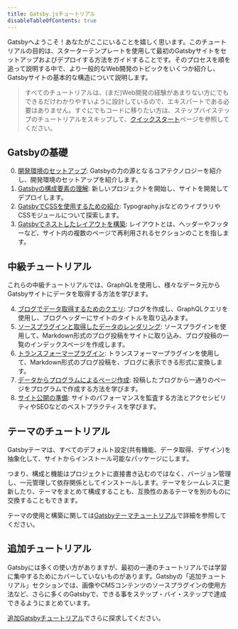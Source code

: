 ```yaml
---
title: Gatsby.jsチュートリアル
disableTableOfContents: true
---
```


Gatsbyへようこそ！あなたがここにいることを嬉しく思います。このチュートリアルの目的は、スターターテンプレートを使用して最初のGatsbyサイトをセットアップおよびデプロイする方法をガイドすることです。そのプロセスを順を追って説明する中で、より一般的なWeb開発のトピックをいくつか紹介し、Gatsbyサイトの基本的な構造について説明します。

> すべてのチュートリアルは、(まだ)Web開発の経験があまりない方にでもできるだけわかりやすいように設計しているので、エキスパートである必要はありません。すぐにでもコードに移りたい方は、ステップバイステップのチュートリアルをスキップして、[クイックスタート](/docs/quick-start/)ページを参照してください。

## Gatsbyの基礎

0. [開発環境のセットアップ](/tutorial/part-zero/): Gatsbyの力の源となるコアテクノロジーを紹介し、開発環境のセットアップを紹介します。
1. [Gatsbyの構成要素の理解](/tutorial/part-one/): 新しいプロジェクトを開始し、サイトを開発してデプロイします。
1. [GatsbyでCSSを使用するための紹介](/tutorial/part-two/): Typography.jsなどのライブラリやCSSモジュールについて探索します。
1. [Gatsbyでネストしたレイアウトを構築](/tutorial/part-three/): レイアウトとは、ヘッダーやフッターなど、サイト内の複数のページで再利用されるセクションのことを指します。

## 中級チュートリアル

これらの中級チュートリアルでは、GraphQLを使用し、様々なデータ元からGatsbyサイトにデータを取得する方法を学びます。

4. [ブログでデータ取得するためのクエリ](/tutorial/part-four/): ブログを作成し、GraphQLクエリを使用し、ブログヘッダーにサイトのタイトルを取り込みます。
5. [ソースプラグインと取得したデータのレンダリング](/tutorial/part-five/): ソースプラグインを使用して、Markdown形式のブログ投稿をサイトに取り込み、ブログ投稿の一覧のインデックスページを作成します。
6. [トランスフォーマープラグイン](/tutorial/part-six/): トランスフォーマープラグインを使用して、Markdown形式のブログ投稿を、ブログに表示できる形式に変換します。
7. [データからプログラムによるページ作成](/tutorial/part-seven/): 投稿したブログから一通りのページをプログラムで作成する方法を学びます。
8. [サイト公開の準備](/tutorial/part-eight/): サイトのパフォーマンスを監査する方法とアクセシビリティやSEOなどのベストプラクティスを学びます。

## テーマのチュートリアル

Gatsbyテーマは、すべてのデフォルト設定(共有機能、データ取得、デザイン)を抽象化して、サイトからインストール可能なパッケージにします。

つまり、構成と機能はプロジェクトに直接書き込むのではなく、バージョン管理し、一元管理して依存関係としてインストールします。テーマをシームレスに更新したり、テーマをまとめて構成することも、互換性のあるテーマを別のものに交換することもできます。

テーマの使用と構築に関しては[Gatsbyテーマチュートリアル](/tutorial/theme-tutorials/)で詳細を参照してください。

## 追加チュートリアル

Gatsbyには多くの使い方がありますが、最初の一連のチュートリアルでは学習に集中するためにカバーしていないものがあります。Gatsbyの「追加チュートリアル」セクションでは、画像やCMSコンテンツのソースプラグインの使用方法など、さらに多くのGatsbyで、できる事をステップ・バイ・ステップで達成できるようにまとめています。

[追加Gatsbyチュートリアル](/tutorial/additional-tutorials/)でさらに探求してください。
